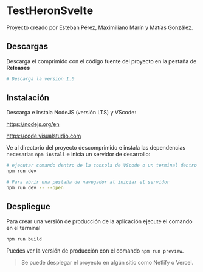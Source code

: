 # TestHeronSvelte

Proyecto creado por Esteban Pérez, Maximiliano Marín y Matías González.

## Descargas

Descarga el comprimido con el código fuente del proyecto en la pestaña de **Releases**



```bash
# Descarga la versión 1.0

```


## Instalación

Descarga e instala NodeJS (versión LTS) y VScode:

https://nodejs.org/en

https://code.visualstudio.com

Ve al directorio del proyecto descomprimido e instala las dependencias necesarias
`npm install` e inicia un servidor de desarrollo:

```bash
# ejecutar comando dentro de la consola de VScode o un terminal dentro del directorio del proyecto
npm run dev

# Para abrir una pestaña de navegador al iniciar el servidor
npm run dev -- --open
```

## Despliegue

Para crear una versión de producción de la aplicación ejecute el comando en el terminal

```bash
npm run build
```

Puedes ver la versión de producción con el comando `npm run preview`.

> Se puede desplegar el proyecto en algún sitio como Netlify o Vercel.
